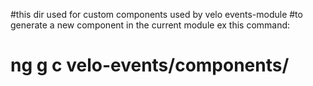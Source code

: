 #this dir used for custom components used by velo events-module
#to generate a new component in the current module ex this command:
# ng g c velo-events/components/<component-name>